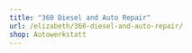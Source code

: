 ```yaml
---
title: "360 Diesel and Auto Repair"
url: /elizabeth/360-diesel-and-auto-repair/
shop: Autowerkstatt
---
```

